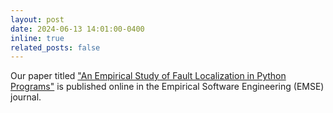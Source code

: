 ```yaml
---
layout: post
date: 2024-06-13 14:01:00-0400
inline: true
related_posts: false
---
```


Our paper titled ["An Empirical Study of Fault Localization in Python Programs"](https://doi.org/10.1007/s10664-024-10475-3) is published online in the Empirical Software Engineering (EMSE) journal.
